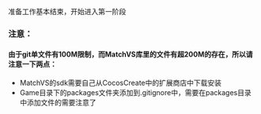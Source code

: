 ﻿准备工作基本结束，开始进入第一阶段

### 注意：
#### 由于git单文件有100M限制，而MatchVS库里的文件有超200M的存在，所以请注意一下两点：

* MatchVS的sdk需要自己从CocosCreate中的扩展商店中下载安装
* Game目录下的packages文件夹添加到.gitignore中，需要在packages目录中添加文件的需要注意了
